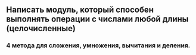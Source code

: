 ## Написать модуль, который способен выполнять операции с числами любой длины (целочисленные)
### 4 метода для сложения, умножения, вычитания и деления.
